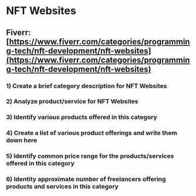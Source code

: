 # NFT Websites
## Fiverr: [https://www.fiverr.com/categories/programming-tech/nft-development/nft-websites](https://www.fiverr.com/categories/programming-tech/nft-development/nft-websites)
### 1) Create a brief category description for NFT Websites
### 2) Analyze product/service for NFT Websites
### 3) Identify various products offered in this category
### 4) Create a list of various product offerings and write them down here
### 5) Identify common price range for the products/services offered in this category
### 6) Identity approximate number of freelancers offering products and services in this category
